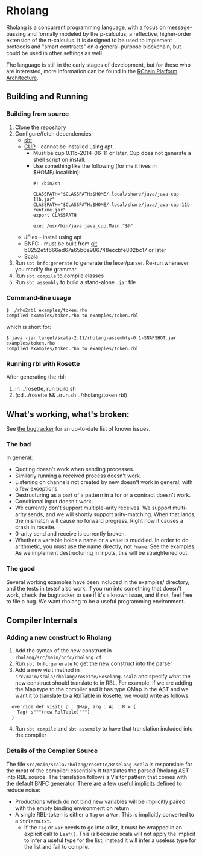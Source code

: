 # Rholang

Rholang is a concurrent programming language, with a focus on message-passing and formally modeled by the ρ-calculus, a reflective, higher-order extension of the π-calculus. It is designed to be used to implement protocols and "smart contracts" on a general-purpose blockchain, but could be used in other settings as well.

The language is still in the early stages of development, but for those who are interested, more information can be found in the [RChain Platform Architecture](http://rchain-architecture.readthedocs.io/en/latest/).

## Building and Running
### Building from source

1. Clone the repository
2. Configure/fetch dependencies
    * [sbt](http://www.scala-sbt.org/0.13/docs/Installing-sbt-on-Linux.html)
    * [CUP](http://www2.cs.tum.edu/projects/cup/install.php) - cannot be installed using apt.
        * Must be cup 0.11b-2014-06-11 or later. Cup does not generate a shell script on install.
        * Use something like the following (for me it lives in $HOME/.local/bin):
			```
			#! /bin/sh

			CLASSPATH="$CLASSPATH:$HOME/.local/share/java/java-cup-11b.jar"
			CLASSPATH="$CLASSPATH:$HOME/.local/share/java/java-cup-11b-runtime.jar"
			export CLASSPATH

			exec /usr/bin/java java_cup.Main "$@"
			```
    * JFlex - install using apt 
    * BNFC - must be built from [git](https://github.com/BNFC/bnfc) b0252e5f666ed67a65b6e986748eccbfe802bc17 or later
    * Scala
4. Run `sbt bnfc:generate` to generate the lexer/parser. Re-run whenever you modify the grammar
5. Run `sbt compile` to compile classes
6. Run `sbt assembly` to build a stand-alone `.jar` file

### Command-line usage

```
$ ./rho2rbl examples/token.rho
compiled examples/token.rho to examples/token.rbl
```
which is short for:
```
$ java -jar target/scala-2.11/rholang-assembly-0.1-SNAPSHOT.jar examples/token.rho 
compiled examples/token.rho to examples/token.rbl
```

### Running rbl with Rosette
After generating the rbl:
1. in ../rosette, run build.sh
2.  (cd ../rosette && ./run.sh ../rholang/token.rbl)

## What's working, what's broken:
See [the bugtracker](https://rchain.atlassian.net/projects/RHOL/issues/RHOL-95?filter=allopenissues) for an up-to-date list of known issues.
### The bad
In general:
  * Quoting doesn't work when sending processes.
  * Similarly running a received process doesn't work.
  * Listening on channels not created by new doesn't work in general, with a few exceptions
  * Destructuring as a part of a pattern in a for or a contract doesn't work.
  * Conditional input doesn't work.
  * We currently don't support multiple-arity receives. We support multi-arity sends, and we will shortly support arity-matching. When that lands, the mismatch will cause no forward progress. Right now it causes a crash in rosette.
  * 0-arity send and receive is currently broken.
  * Whether a variable holds a name or a value is muddled. In order to do arithmetic, you must use the name directly, not `*name`. See the examples. As we implement destructuring in inputs, this will be straightened out.
### The good
Several working examples have been included in the examples/ directory, and the tests in tests/ also work. If you run into something that doesn't work, check the bugtracker to see if it's a known issue, and if not, feel free to file a bug. We want rholang to be a useful programming environment.

## Compiler Internals

### Adding a new construct to Rholang
1. Add the syntax of the new construct in `rholang/src/main/bnfc/rholang.cf`
2. Run `sbt bnfc:generate` to get the new construct into the parser
3. Add a new visit method in `src/main/scala/rholang/rosette/Roselang.scala` and specify what the new construct should translate to in RBL. For example, if we are adding the Map type to the compiler and it has type QMap in the AST and we want it to translate to a RblTable in Rosette, we would write as follows:
```
  override def visit( p : QMap, arg : A) : R = {
    Tag( s"""(new RblTable)""")
  }
```
4. Run `sbt compile` and `sbt assembly` to have that translation included into the compiler

### Details of the Compiler Source
The file `src/main/scala/rholang/rosette/Roselang.scala` is responsible for the meat of the compiler: essentially it translates the parsed Rholang AST into RBL source. The translation follows a Visitor pattern that comes with the default BNFC generator. There are a few useful implicits defined to reduce noise:
  * Productions which do not bind new variables will be implicitly paired with the empty binding environment on return.
  * A single RBL-token is either a `Tag` or a `Var`. This is implicitly converted to a `StrTermCtxt`.
	  * If the `Tag` or `Var` needs to go into a list, it must be wrapped in an explicit call to `Leaf()`. This is because scala will not apply the implicit to infer a useful type for the list, instead it will infer a useless type for the list and fail to compile.
